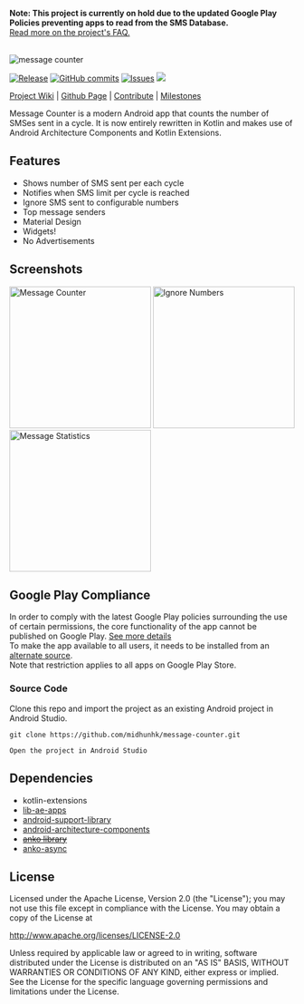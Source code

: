 <p><strong>Note: This project is currently on hold due to the updated Google Play Policies preventing apps to read from the SMS Database. </strong>
<br /><a href="https://github.com/midhunhk/message-counter/wiki/FAQ">Read more on the project's FAQ.</a></p> 
<br />
<img alt="message counter" src="https://github.com/midhunhk/message-counter/blob/gh-pages/resources/v4/promo_wyvern.png"/>

[![Release](https://img.shields.io/github/release/midhunhk/message-counter.svg)](https://github.com/midhunhk/message-counter/releases) 
[![GitHub commits](https://img.shields.io/github/commits-since/midhunhk/message-counter/v4.1.2.svg)](https://github.com/midhunhk/message-counter) 
[![Issues](https://img.shields.io/github/issues/midhunhk/message-counter.svg)](https://github.com/midhunhk/message-counter/issues) 
[![](https://img.shields.io/badge/codename-yeti-FF9800.svg)](https://github.com/midhunhk/message-counter/wiki/Codenames)

[Project Wiki](https://github.com/midhunhk/message-counter/wiki) | 
[Github Page](http://midhunhk.github.io/message-counter) | 
[Contribute](https://github.com/midhunhk/message-counter/wiki/Development#contribute) | 
[Milestones](https://github.com/midhunhk/message-counter/milestones) 

Message Counter is a modern Android app that counts the number of SMSes sent in a cycle. 
It is now entirely rewritten in Kotlin and makes use of Android Architecture Components and Kotlin Extensions.

## Features
- Shows number of SMS sent per each cycle
- Notifies when SMS limit per cycle is reached
- Ignore SMS sent to configurable numbers
- Top message senders
- Material Design
- Widgets!
- No Advertisements

## Screenshots
<img alt="Message Counter" src="https://github.com/midhunhk/message-counter/blob/gh-pages/resources/v4/screenshots/en/en-01.png" width="250"/> <img alt="Ignore Numbers" src="https://github.com/midhunhk/message-counter/blob/gh-pages/resources/v4/screenshots/en/en-02.png" width="250"/> <img alt="Message Statistics" src="https://github.com/midhunhk/message-counter/blob/gh-pages/resources/v4/screenshots/en/en-03.png" width="250"/> 

## Google Play Compliance
In order to comply with the latest Google Play policies surrounding the use of certain permissions, 
the core functionality of the app cannot be published on Google Play. [See more details](https://github.com/midhunhk/message-counter/wiki/Permissions#removal-from-google-play)   
To make the app available to all users, it needs to be installed from an [alternate source](https://github.com/midhunhk/message-counter/wiki/Alternate-Sources).  
Note that restriction applies to all apps on Google Play Store. 
 
### Source Code
Clone this repo and import the project as an existing Android project in Android Studio.

```
git clone https://github.com/midhunhk/message-counter.git  

Open the project in Android Studio  
```
 
## Dependencies
 - kotlin-extensions
 - [lib-ae-apps](https://github.com/midhunhk/ae-apps-library)
 - [android-support-library](https://developer.android.com/topic/libraries/support-library/)
 - [android-architecture-components](https://developer.android.com/topic/libraries/architecture/)
 - ~~[anko library](https://github.com/Kotlin/anko)~~
 - [anko-async](https://github.com/ae-app-labs/lib-anko-async)

## License
 Licensed under the Apache License, Version 2.0 (the "License");
 you may not use this file except in compliance with the License.
 You may obtain a copy of the License at
  
 http://www.apache.org/licenses/LICENSE-2.0
  
 Unless required by applicable law or agreed to in writing, software
 distributed under the License is distributed on an "AS IS" BASIS,
 WITHOUT WARRANTIES OR CONDITIONS OF ANY KIND, either express or implied.
 See the License for the specific language governing permissions and
 limitations under the License.
